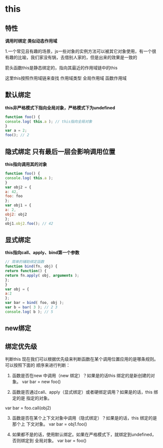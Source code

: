 # this 
## 特性 
**调用时绑定 类似动态作用域** 


1.一个常见且有趣的场景，js一些对象的实例方法可以被其它对象使用，有一个很有趣的比喻，我们家没有锅，去借别人家的，但是出来的效果是一致的

箭头函数this是静态绑定的，指向其最近的作用域链中的this

这里this按照作用域链来查找
作用域类型 全局作用域 函数作用域



## 默认绑定
**this非严格模式下指向全局对象，严格模式下为undefined**
```js
function foo() {
console.log( this.a ); // this指向全局对象
}
var a = 2;
foo(); // 2
```

## 隐式绑定  只有最后一层会影响调用位置
**this指向调用其的对象**
```js
function foo() {
console.log( this.a );
}
var obj2 = {
a: 42,
foo: foo
};
var obj1 = {
a: 2,
obj2: obj2
};
obj1.obj2.foo(); // 42
```
## 显式绑定
**this指向call、apply、bind第一个参数**
```js
// 简单的辅助绑定函数
function bind(fn, obj) {
return function() {
return fn.apply( obj, arguments );
};
}
var obj = {
a:2
};
var bar = bind( foo, obj );
var b = bar( 3 ); // 2 3
console.log( b ); // 5
```
## new绑定


## 绑定优先级

判断this
现在我们可以根据优先级来判断函数在某个调用位置应用的是哪条规则。可以按照下面的
顺序来进行判断：

1. 函数是否在new 中调用（new 绑定）？如果是的话this 绑定的是新创建的对象。
var bar = new foo()

2. 函数是否通过call、apply（显式绑定）或者硬绑定调用？如果是的话，this 绑定的是
指定的对象。

var bar = foo.call(obj2)

3. 函数是否在某个上下文对象中调用（隐式绑定）？如果是的话，this 绑定的是那个上
下文对象。
var bar = obj1.foo()

4. 如果都不是的话，使用默认绑定。如果在严格模式下，就绑定到undefined，否则绑定到
全局对象。
var bar = foo()